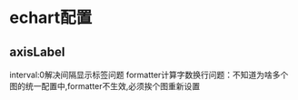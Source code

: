 # echart配置

## axisLabel
interval:0解决间隔显示标签问题
formatter计算字数换行问题：不知道为啥多个图的统一配置中,formatter不生效,必须挨个图重新设置

